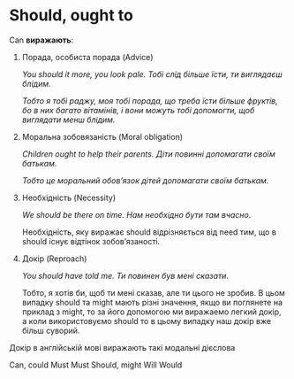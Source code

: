 # Should, ought to

<p><span class="p1">Can</span> <b>виражають</b>:</p>

<ol>
<li><span class="p1">Порада, особиста порада</span> (Advice)</li>
<p><i>You should it more, you look pale. Тобі слід більше їсти, ти виглядаєш блідим.</i></p>
<p><i>Тобто я тобі раджу, моя тобі порада, що треба їсти більше фруктів, бо в них багато вітамінів, і вони можуть тобі допомогти, щоб виглядати менш блідим.</i></p>
<li><span class="p1">Моральна зобовязаність</span> (Moral obligation)</li>
<p><i>Children ought to help their parents. Діти повинні допомагати своїм батькам.</i></p>
<p><i>Тобто це моральний обов’язок дітей допомагати своїм батькам.</i></p>
<li><span class="p1">Необхiднiсть</span> (Necessity)</li>
<p><i>We should be there on time. Нам необхiдно бути там вчасно.</i></p>
<p>Необхiднiсть, яку виражає should вiдрiзняється вiд need тим, що в should iснує вiдтiнок зобов’язаностi.</p>
<li><span class="p1">Докір</span> (Reproach)</li>
<p><i>You should have told me. Ти повинен був мені сказати.</i></p>
<p>Тобто, я хотів би, щоб ти мені сказав, але ти цього не зробив. В цьом випадку should та might мають різні значення, якщо ви поглянете на приклад з might, то за його допомогою ми виражаемо легкий докір, а коли використовуємо should то в цьому випадку наш докір вже більш суворий.</p>
</ol>

<quiz correctLabel="correct" incorrectLabel="incorrect" checkLabel="check">
 <question multiple>
 <p>Докір в англійській мові виражають такі модальні дієслова</p>
 <answer>Can, could</answer>
 <answer>Must</answer>
 <answer>Must</answer>
 <answer correct>Should, might</answer>
 <answer>Will</answer>
 <answer>Would</answer>
 </question>
 </quiz>